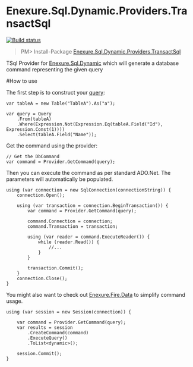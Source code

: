 Enexure.Sql.Dynamic.Providers.TransactSql
====
[![Build status](https://ci.appveyor.com/api/projects/status/eaep3n9f87g9a29u/branch/master?svg=true)](https://ci.appveyor.com/project/Daniel45729/enexure-sql-dynamic-providers-transactsql/branch/master)

> PM> Install-Package [Enexure.Sql.Dynamic.Providers.TransactSql](http://www.nuget.org/packages/Enexure.Sql.Dynamic.Providers.TransactSql/)

TSql Provider for [Enexure.Sql.Dynamic](https://github.com/enexure/Enexure.Sql.Dynamic) which will generate a database command representing the given query

#How to use 

The first step is to construct your [query](https://github.com/enexure/Enexure.Sql.Dynamic):

	var tableA = new Table("TableA").As("a");

	var query = Query
	    .From(tableA)
	    .Where(Expression.Not(Expression.Eq(tableA.Field("Id"), Expression.Const(1))))
	    .Select(tableA.Field("Name"));

Get the command using the provider:

	// Get the DbCommand
	var command = Provider.GetCommand(query);

Then you can execute the command as per standard ADO.Net. The parameters will automatically be populated. 

	using (var connection = new SqlConnection(connectionString)) {
		connection.Open();

		using (var transaction = connection.BeginTransaction()) {
			var command = Provider.GetCommand(query);

			command.Connection = connection;
			command.Transaction = transaction;

			using (var reader = command.ExecuteReader()) {
				while (reader.Read()) {
					//...
				}
			}

			transaction.Commit();
		}
		connection.Close();
	}
	
You might also want to check out [Enexure.Fire.Data](https://github.com/Lavinski/Enexure.Fire.Data) to simplify command usage.

	using (var session = new Session(connection)) {
		
		var command = Provider.GetCommand(query);
		var results = session
			.CreateCommand(command)
			.ExecuteQuery()
			.ToList<dynamic>();
			
		session.Commit();
	}
